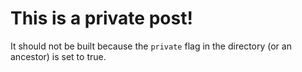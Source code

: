 # This is a private post!

It should not be built because the `private` flag in the directory (or an ancestor) is set to true.